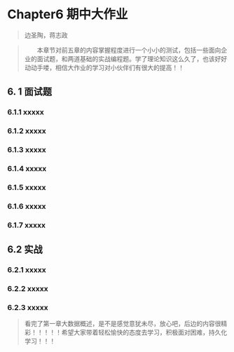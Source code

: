 # Chapter6 期中大作业

> 边圣陶，蒋志政

> &emsp;&emsp;本章节对前五章的内容掌握程度进行一个小小的测试，包括一些面向企业的面试题，和两道基础的实战编程题。学了理论知识这么久了，也该好好动动手喽，相信大作业的学习对小伙伴们有很大的提高！！

## 6. 1 面试题

### 6.1.1 xxxxx



### 6.1.2 xxxxx



### 6.1.3 xxxxx



### 6.1.4 xxxxx



### 6.1.5 xxxxx



### 6.1.6 xxxxx



### 6.1.7 xxxxx





## 6.2 实战

### 6.2.1 xxxxx



### 6.2.2 xxxxx



### 6.2.3 xxxxx





> 看完了第一章大数据概述，是不是感觉意犹未尽，放心吧，后边的内容很精彩！！！！！希望大家带着轻松愉快的态度去学习，积极面对困难，持久化学习！！！

